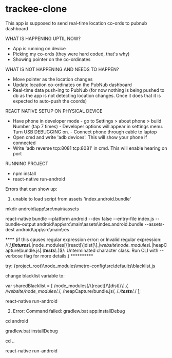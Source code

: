 # trackee-clone
This app is supposed to send real-time location co-ords to pubnub dashboard


WHAT IS HAPPENING UPTIL NOW?

- App is running on device
- Picking my co-ords (they were hard coded, that's why)
- Showing pointer on the co-ordinates

WHAT IS NOT HAPPENING AND NEEDS TO HAPPEN?

- Move pointer as the location changes
- Update location co-ordinates on the PubNub dashboard 
- Real-time data push-ing to PubNub 
  (for now nothing is being pushed to db as the app is not detecting location changes. Once it does that it is expected to auto-push the coords)
  
 REACT NATIVE SETUP ON PHYSICAL DEVICE
 
 - Have phone in developer mode 
        - go to Settings > about phone > build Number (tap 7 times)
        - Developer options will appear in settings menu. Turn USB DEBUGGING on.
        - Connect phone through cable to laptop
 - Open cmd and write 'adb devices'. This will show your phone if connected
 - Write 'adb reverse tcp:8081 tcp:8081' in cmd. This will enable hearing on port
 
 RUNNING PROJECT
 - npm install
 - react-native run-android
 
 Errors that can show up:
 
 1. unable to load script from assets 'index.android.bundle'

mkdir android\app\src\main\assets

react-native bundle --platform android --dev false --entry-file index.js --bundle-output android\app\src\main\assets\index.android.bundle --assets-dest android\app\src\main\res

**** (if this causes regular expression error: or Invalid regular expression: /(.*\\__fixtures__\\.*|node_modules[\\\]react[\\\]dist[\\\].*|website\\node_modules\\.*|heapCapture\\bundle\.js|.*\\__tests__\\.*)$/: Unterminated character class. Run CLI with --verbose flag for more details.)  **********


  try:
{project_root}\node_modules\metro-config\src\defaults\blacklist.js

 change blacklist variable to:
 
 var sharedBlacklist = [
 /node_modules[\/\\]react[\/\\]dist[\/\\].*/,
  /website\/node_modules\/.*/,
  /heapCapture\/bundle\.js/,
 /.*\/__tests__\/.*/ ];

react-native run-android

2. Error: Command failed: gradlew.bat app:installDebug

cd android

gradlew.bat installDebug

cd ..

react-native run-android
